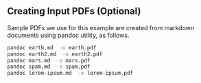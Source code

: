 ## Creating Input PDFs (Optional)

Sample PDFs we use for this example are created from markdown documents using pandoc utility, as follows.

```bash
pandoc earth.md  -o earth.pdf
pandoc earth2.md  -o earth2.pdf
pandoc mars.md  -o mars.pdf
pandoc spam.md  -o spam.pdf
pandoc lorem-ipsum.md  -o lorem-ipsum.pdf
```